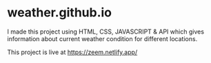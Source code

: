 # weather.github.io
I made this project using HTML, CSS, JAVASCRIPT & API which gives information about current weather condition for different locations.

This project is live at   https://zeem.netlify.app/
